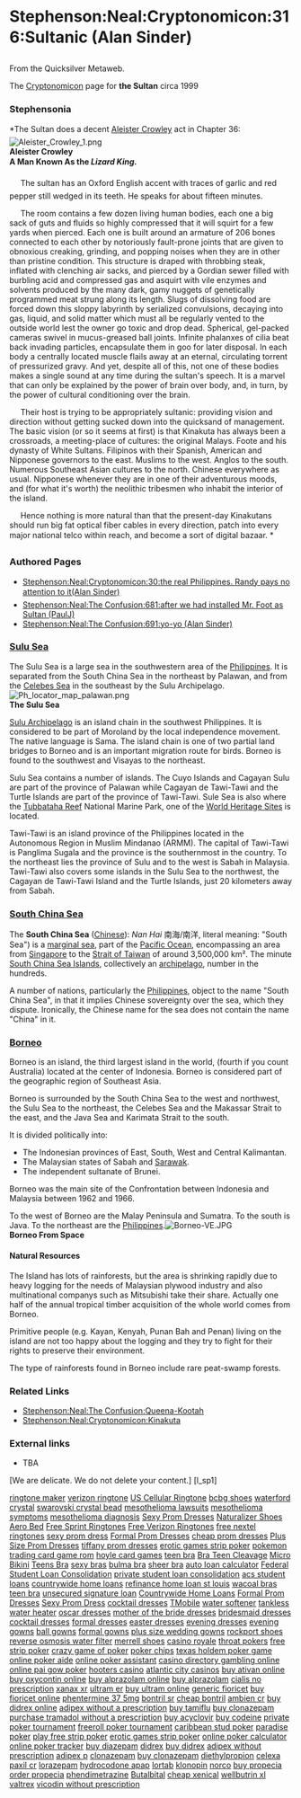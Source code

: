 
# Stephenson:Neal:Cryptonomicon:316:Sultanic (Alan Sinder)

From the Quicksilver Metaweb.

The [Cryptonomicon](/cryptonomicon) page for **the Sultan** circa 1999

### Stephensonia


*The Sultan does a decent [Aleister Crowley](/http-en-wikipedia-org-wiki-aleister-crowley) act in Chapter 36: ![Aleister_Crowley_1.png](/https://web.archive.org/web/20060725224730im_/http://upload.wikimedia.org/wikipedia/commons/4/49/Aleister_Crowley_1.png)  
**Aleister Crowley  
A Man Known As the *Lizard King.***
  

     The sultan has an Oxford English accent with traces of garlic and red pepper still wedged in its teeth. He speaks for about fifteen minutes.  
  

     The room contains a few dozen living human bodies, each one a big sack of guts and fluids so highly compressed that it will squirt for a few yards when pierced. Each one is built around an armature of 206 bones connected to each other by notoriously fault-prone joints that are given to obnoxious creaking, grinding, and popping noises when they are in other than pristine condition. This structure is draped with throbbing steak, inflated with clenching air sacks, and pierced by a Gordian sewer filled with burbling acid and compressed gas and asquirt with vile enzymes and solvents produced by the many dark, gamy nuggets of genetically programmed meat strung along its length. Slugs of dissolving food are forced down this sloppy labyrinth by serialized convulsions, decaying into gas, liquid, and solid matter which must all be regularly vented to the outside world lest the owner go toxic and drop dead. Spherical, gel-packed cameras swivel in mucus-greased ball joints. Infinite phalanxes of cilia beat back invading particles, encapsulate them in goo for later disposal. In each body a centrally located muscle flails away at an eternal, circulating torrent of pressurized gravy. And yet, despite all of this, not one of these bodies makes a single sound at any time during the sultan's speech. It is a marvel that can only be explained by the power of brain over body, and, in turn, by the power of cultural conditioning over the brain.  
  

     Their host is trying to be appropriately sultanic: providing vision and direction without getting sucked down into the quicksand of management. The basic vision (or so it seems at first) is that Kinakuta has always been a crossroads, a meeting-place of cultures: the original Malays. Foote and his dynasty of White Sultans. Filipinos with their Spanish, American and Nipponese governors to the east. Muslims to the west. Anglos to the south. Numerous Southeast Asian cultures to the north. Chinese everywhere as usual. Nipponese whenever they are in one of their adventurous moods, and (for what it's worth) the neolithic tribesmen who inhabit the interior of the island.  
  

     Hence nothing is more natural than that the present-day Kinakutans should run big fat optical fiber cables in every direction, patch into every major national telco within reach, and become a sort of digital bazaar. *
  


### Authored Pages


* [Stephenson:Neal:Cryptonomicon:30:the real Philippines. Randy pays no attention to it(Alan Sinder)](/stephenson-neal-cryptonomicon-30-the-real-philippines-randy-pays-no-attention-to-it-alan-sinder)
* [Stephenson:Neal:The Confusion:681:after we had installed Mr. Foot as Sultan (PaulJ)](/stephenson-neal-the-confusion-681-after-we-had-installed-mr-foot-as-sultan-paulj)
* [Stephenson:Neal:The Confusion:691:yo-yo (Alan Sinder)](/stephenson-neal-the-confusion-691-yo-yo-alan-sinder)


### [Sulu Sea](/http-en-wikipedia-org-wiki-sulu-sea)


The Sulu Sea is a large sea in the southwestern area of the [Philippines](/philippines). It is separated from the South China Sea in the northeast by Palawan, and from the [Celebes Sea](/http-en-wikipedia-org-wiki-celebes-sea) in the southeast by the Sulu Archipelago.![Ph_locator_map_palawan.png](/https://web.archive.org/web/20060725224730im_/http://en.wikipedia.org/upload/2/20/Ph_locator_map_palawan.png)  
**The Sulu Sea**

[Sulu Archipelago](/http-en-wikipedia-org-wiki-sulu-archipelago) is an island chain in the southwest Philippines. It is considered to be part of Moroland by the local independence movement. The native language is Sama. The island chain is one of two partial land bridges to Borneo and is an important migration route for birds. Borneo is found to the southwest and Visayas to the northeast.

Sulu Sea contains a number of islands. The Cuyo Islands and Cagayan Sulu are part of the province of Palawan while Cagayan de Tawi-Tawi and the Turtle Islands are part of the province of Tawi-Tawi. Sule Sea is also where the [Tubbataha Reef](/http-en-wikipedia-org-wiki-tubbataha-reef) National Marine Park, one of the [World Heritage Sites](/http-en-wikipedia-org-wiki-world-heritage-site) is located. 

Tawi-Tawi is an island province of the Philippines located in the Autonomous Region in Muslim Mindanao (ARMM). The capital of Tawi-Tawi is Panglima Sugala and the province is the southernmost in the country. To the northeast lies the province of Sulu and to the west is Sabah in Malaysia. Tawi-Tawi also covers some islands in the Sulu Sea to the northwest, the Cagayan de Tawi-Tawi Island and the Turtle Islands, just 20 kilometers away from Sabah.

### [South China Sea](/http-en-wikipedia-org-wiki-south-china-sea)


The **South China Sea** ([Chinese](/http-en-wikipedia-org-wiki-chinese-language)): *Nan Hai* 南海/南洋, literal meaning: "South Sea") is a [marginal sea](/http-en-wikipedia-org-wiki-marginal-sea), part of the [Pacific Ocean](/http-en-wikipedia-org-wiki-pacific-ocean), encompassing an area from [Singapore](/http-en-wikipedia-org-wiki-singapore) to the [Strait of Taiwan](/http-en-wikipedia-org-wiki-strait-of-taiwan) of around 3,500,000 km². The minute [South China Sea Islands](/http-en-wikipedia-org-wiki-south-china-sea-islands), collectively an [archipelago](/http-en-wikipedia-org-wiki-archipelago), number in the hundreds.

A number of nations, particularly the [Philippines](/philippines), object to the name "South China Sea", in that it implies Chinese sovereignty over the sea, which they dispute. Ironically, the Chinese name for the sea does not contain the name "China" in it.

### [Borneo](/http-en-wikipedia-org-wiki-borneo)


Borneo is an island, the third largest island in the world, (fourth if you count Australia) located at the center of Indonesia. Borneo is considered part of the geographic region of Southeast Asia.

Borneo is surrounded by the South China Sea to the west and northwest, the Sulu Sea to the northeast, the Celebes Sea and the Makassar Strait to the east, and the Java Sea and Karimata Strait to the south. 

It is divided politically into: 
* The Indonesian provinces of East, South, West and Central Kalimantan.
* The Malaysian states of Sabah and [Sarawak](/sarawak).
* The independent sultanate of Brunei.


Borneo was the main site of the Confrontation between Indonesia and Malaysia between 1962 and 1966. 

To the west of Borneo are the Malay Peninsula and Sumatra. To the south is Java. To the northeast are the [Philippines](/philippines).![Borneo-VE.JPG](/https://web.archive.org/web/20060725224730im_/http://en.wikipedia.org/upload/b/b2/Borneo-VE.JPG)  
**Borneo From Space**

#### Natural Resources


The Island has lots of rainforests, but the area is shrinking rapidly due to heavy logging for the needs of Malaysian plywood industry and also multinational companys such as Mitsubishi take their share. Actually one half of the annual tropical timber acquisition of the whole world comes from Borneo. 

Primitive people (e.g. Kayan, Kenyah, Punan Bah and Penan) living on the island are not too happy about the logging and they try to fight for their rights to preserve their environment. 

The type of rainforests found in Borneo include rare peat-swamp forests. 

### Related Links


* [Stephenson:Neal:The Confusion:Queena-Kootah](/stephenson-neal-the-confusion-queena-kootah)
* [Stephenson:Neal:Cryptonomicon:Kinakuta](/stephenson-neal-cryptonomicon-kinakuta)


### External links


* TBA
















[We are delicate. We do not delete your content.]
[l\_sp1]

[ringtone maker](/http-ringtonemaker-blogs-eurosport-com)
[verizon ringtone](/http-verizonringtone-forumco-com)
[US Cellular Ringtone](/http-uscellularringtone-forumco-com)
[bcbg shoes](/http-blog-investing-com-bcbgshoes)
[waterford crystal](/http-www-buddyprofile-com-viewprofile-php-username-waterfordcrystal)
[swarovski crystal bead](/http-www-buddyprofile-com-viewprofile-php-username-swarovskicrystal)
[mesothelioma lawsuits](/http-www-buddyprofile-com-viewprofile-php-username-mesotheliomalawsuits)
[mesothelioma symptoms](/http-www-buddyprofile-com-viewprofile-php-username-mesotheliomasymptoms)
[mesothelioma diagnosis](/http-www-buddyprofile-com-viewprofile-php-username-mesotheliomadiag)
[Sexy Prom Dresses](/http-www-missoula-com-blog-sexypromdresses)
[Naturalizer Shoes](/http-www-justachat-com-blog-w-naturalizershoes)
[Aero Bed](/http-www-toutelapoesie-com-blog-aerobed)
[Free Sprint Ringtones](/http-www-totalvideogames-com-blog-freesprintringtones)
[Free Verizon Ringtones](/http-www-totalvideogames-com-blog-freeverizonringtones)
[free nextel ringtones](/http-www-totalvideogames-com-blog-freenextelringtones)
[sexy prom dress](/http-www-totalvideogames-com-blog-sexypromdresses)
[Formal Prom Dresses](/http-www-totalvideogames-com-blog-formalpromdresses)
[cheap prom dresses](/http-www-totalvideogames-com-blog-cheappromdresses)
[Plus Size Prom Dresses](/http-www-totalvideogames-com-blog-plussizepromdress)
[tiffany prom dresses](/http-www-totalvideogames-com-blog-tiffanypromdresses)
[erotic games strip poker](/http-www-totalvideogames-com-blog-strippoker)
[pokemon trading card game rom](/http-www-totalvideogames-com-blog-pokemoncardgame)
[hoyle card games](/http-www-totalvideogames-com-blog-hoylecardgames)
[teen bra](/http-www-totalvideogames-com-blog-teenbra)
[Bra Teen Cleavage](/http-www-totalvideogames-com-blog-brateencleavage)
[Micro Bikini](/http-www-totalvideogames-com-blog-microbiniki)
[Teens Bra](/http-www-totalvideogames-com-blog-teensbra)
[sexy bras](/http-www-totalvideogames-com-blog-sexybras)
[bulma bra](/http-www-totalvideogames-com-blog-bulmabra)
[sheer bra](/http-www-totalvideogames-com-blog-sheerbra)
[auto loan calculator](/http-www-totalvideogames-com-blog-autoloancalculator)
[Federal Student Loan Consolidation](/http-www-totalvideogames-com-blog-loanconsolidation)
[private student loan consolidation](/http-www-totalvideogames-com-blog-privatestudentloan)
[acs student loans](/http-www-totalvideogames-com-blog-acsstudentloans)
[countrywide home loans](/http-www-totalvideogames-com-blog-countrywidehomeloans)
[refinance home loan st louis](/http-www-totalvideogames-com-blog-refinancehomeloan)
[wacoal bras](/http-www-buddyprofile-com-viewprofile-php-username-wacoalbras)
[teen bra](/http-www-buddyprofile-com-viewprofile-php-username-teenbra)
[unsecured signature loan](/http-www-buddyprofile-com-viewprofile-php-username-unsecuredloan)
[Countrywide Home Loans](/http-www-buddyprofile-com-viewprofile-php-username-homeloans)
[Formal Prom Dresses](/http-blog-moddingplanet-it-w-formalpromdresses)
[Sexy Prom Dress](/http-blog-moddingplanet-it-w-sexypromdress)
[cocktail dresses](/http-blog-moddingplanet-it-w-cocktaildresses)
[TMobile](/http-www-buddyprofile-com-viewprofile-php-username-telmobile)
[water softener](/http-www-buddyprofile-com-viewprofile-php-username-watersoftener)
[tankless water heater](/http-www-buddyprofile-com-viewprofile-php-username-tanklesswaterheater)
[oscar dresses](/http-www-totalvideogames-com-blog-oscardresses)
[mother of the bride dresses](/http-www-totalvideogames-com-blog-motherbridedress)
[bridesmaid dresses](/http-www-totalvideogames-com-blog-bridesmaiddresses)
[cocktail dresses](/http-www-totalvideogames-com-blog-cocktaildresses)
[formal dresses](/http-www-totalvideogames-com-blog-formaldresses)
[easter dresses](/http-www-totalvideogames-com-blog-easterdresses)
[evening dresses](/http-www-totalvideogames-com-blog-eveningdresses)
[evening gowns](/http-www-totalvideogames-com-blog-eveninggowns)
[ball gowns](/http-www-totalvideogames-com-blog-ballgowns)
[formal gowns](/http-www-totalvideogames-com-blog-formalgowns)
[plus size wedding gowns](/http-www-totalvideogames-com-blog-plussizewedding)
[rockport shoes](/http-www-buddyprofile-com-viewprofile-php-username-rockportshoes)
[reverse osmosis water filter](/http-www-buddyprofile-com-viewprofile-php-username-osmosiswaterfilter)
[merrell shoes](/http-www-buddyprofile-com-viewprofile-php-username-merrellshoes)
[casino royale](/http-www-totalvideogames-com-blog-casinoroyale)
[throat pokers](/http-www-totalvideogames-com-blog-throatpokers)
[free strip poker](/http-www-totalvideogames-com-blog-freestrippoker)
[crazy game of poker](/http-www-totalvideogames-com-blog-crazygameofpoker)
[poker chips](/http-www-totalvideogames-com-blog-pokerchips)
[texas holdem poker game](/http-www-totalvideogames-com-blog-texasholdempoker)
[online poker aide](/http-www-totalvideogames-com-blog-onlinepokeraide)
[online poker assistant](/http-www-totalvideogames-com-blog-onlinepokerassistant)
[casino directory gambling online](/http-www-totalvideogames-com-blog-casinodirectory)
[online pai gow poker](/http-www-totalvideogames-com-blog-onlinepaigowpoker)
[hooters casino](/http-www-totalvideogames-com-blog-hooterscasino)
[atlantic city casinos](/http-www-totalvideogames-com-blog-atlanticcitycasino)
[buy ativan online](/http-www-totalvideogames-com-blog-buyativanonline)
[buy oxycontin online](/http-www-totalvideogames-com-blog-buyoxycontinonline)
[buy alprazolam online](/http-www-totalvideogames-com-blog-buyalprazolamonline)
[buy alprazolam](/http-www-totalvideogames-com-blog-buyalprazolam)
[cialis no prescription](/http-www-totalvideogames-com-blog-cialisnoprescription)
[xanax xr](/http-www-totalvideogames-com-blog-xanaxxr)
[ultram er](/http-www-totalvideogames-com-blog-ultramer)
[buy ultram online](/http-www-totalvideogames-com-blog-buyultramonline)
[generic fioricet](/http-www-totalvideogames-com-blog-genericfioricet)
[buy fioricet online](/http-www-totalvideogames-com-blog-buyfioricetonline)
[phentermine 37 5mg](/http-www-totalvideogames-com-blog-phentermine375mg)
[bontril sr](/http-www-totalvideogames-com-blog-bontrilsr)
[cheap bontril](/http-www-totalvideogames-com-blog-cheapbontril)
[ambien cr](/http-www-totalvideogames-com-blog-ambiencr)
[buy didrex online](/http-www-totalvideogames-com-blog-buydidrexonline)
[adipex without a prescription](/http-www-totalvideogames-com-blog-adipex)
[buy tamiflu](/http-www-totalvideogames-com-blog-buytamiflu)
[buy clonazepam](/http-www-totalvideogames-com-blog-buyclonazepam)
[purchase tramadol without a prescription](/http-www-totalvideogames-com-blog-purchasetramadol)
[buy acyclovir](/http-www-totalvideogames-com-blog-buyacyclovir)
[buy codeine](/http-www-totalvideogames-com-blog-buycodeine)
[private poker tournament](/http-www-totalvideogames-com-blog-privatepoker)
[freeroll poker tournament](/http-www-totalvideogames-com-blog-freerollpoker)
[caribbean stud poker](/http-www-totalvideogames-com-blog-caribbeanstudpoker)
[paradise poker](/http-www-totalvideogames-com-blog-paradisepoker)
[play free strip poker](/http-www-totalvideogames-com-blog-playfreestrippoker)
[erotic games strip poker](/http-www-totalvideogames-com-blog-eroticgames)
[online poker calculator](/http-www-totalvideogames-com-blog-onlinepoker)
[online poker tracker](/http-www-totalvideogames-com-blog-onlinepokertracker)
[buy diazepam](/http-www-totalvideogames-com-blog-buydiazepam)
[didrex](/http-www-totalvideogames-com-blog-didrex)
[buy didrex](/http-www-totalvideogames-com-blog-buydidrex)
[adipex without prescription](/http-www-totalvideogames-com-blog-adipexpr)
[adipex p](/http-www-totalvideogames-com-blog-adipexp)
[clonazepam](/http-www-totalvideogames-com-blog-clonazepam)
[buy clonazepam](/http-www-totalvideogames-com-blog-bclonazepam)
[diethylpropion](/http-www-totalvideogames-com-blog-diethylpropion)
[celexa](/http-www-totalvideogames-com-blog-celexa)
[paxil cr](/http-www-totalvideogames-com-blog-paxilcr)
[lorazepam](/http-www-totalvideogames-com-blog-lorazepam)
[hydrocodone apap](/http-www-totalvideogames-com-blog-hydrocodoneapap)
[lortab](/http-www-totalvideogames-com-blog-lortab)
[klonopin](/http-www-totalvideogames-com-blog-klonopin)
[norco](/http-www-totalvideogames-com-blog-norco)
[buy propecia](/http-www-totalvideogames-com-blog-buypropecia)
[order propecia](/http-www-totalvideogames-com-blog-orderpropecia)
[phendimetrazine](/http-www-totalvideogames-com-blog-phendimetrazine)
[Butalbital](/http-www-totalvideogames-com-blog-butalbital)
[cheap xenical](/http-www-totalvideogames-com-blog-cheapxenical)
[wellbutrin xl](/http-www-totalvideogames-com-blog-wellbutrinxl)
[valtrex](/http-www-totalvideogames-com-blog-valtrex)
[vicodin without prescription](/http-www-totalvideogames-com-blog-vicodin)
